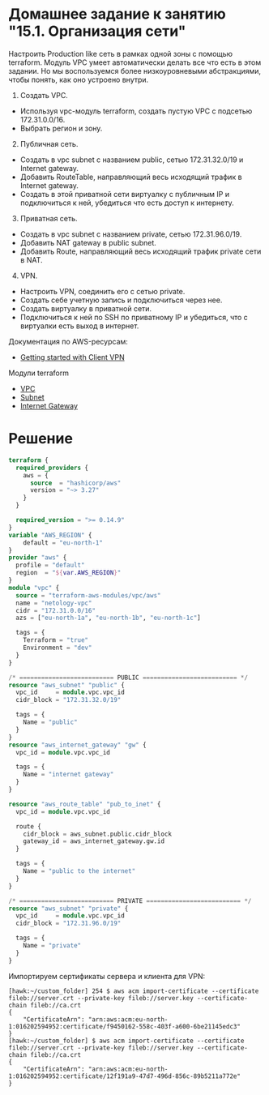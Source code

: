 # Домашнее задание к занятию "15.1. Организация сети"

Настроить Production like сеть в рамках одной зоны с помощью terraform. Модуль VPC умеет автоматически делать все что есть в этом задании. Но мы воспользуемся более низкоуровневыми абстракциями, чтобы понять, как оно устроено внутри.

1. Создать VPC.

- Используя vpc-модуль terraform, создать пустую VPC с подсетью 172.31.0.0/16.
- Выбрать регион и зону.

2. Публичная сеть.

- Создать в vpc subnet с названием public, сетью 172.31.32.0/19 и Internet gateway.
- Добавить RouteTable, направляющий весь исходящий трафик в Internet gateway.
- Создать в этой приватной сети виртуалку с публичным IP и подключиться к ней, убедиться что есть доступ к интернету.

3. Приватная сеть.

- Создать в vpc subnet с названием private, сетью 172.31.96.0/19.
- Добавить NAT gateway в public subnet.
- Добавить Route, направляющий весь исходящий трафик private сети в NAT.

4. VPN.

- Настроить VPN, соединить его с сетью private.
- Создать себе учетную запись и подключиться через нее.
- Создать виртуалку в приватной сети.
- Подключиться к ней по SSH по приватному IP и убедиться, что с виртуалки есть выход в интернет.

Документация по AWS-ресурсам:

- [Getting started with Client VPN](https://docs.aws.amazon.com/vpn/latest/clientvpn-admin/cvpn-getting-started.html)

Модули terraform

- [VPC](https://registry.terraform.io/providers/hashicorp/aws/latest/docs/resources/vpc)
- [Subnet](https://registry.terraform.io/providers/hashicorp/aws/latest/docs/resources/subnet)
- [Internet Gateway](https://registry.terraform.io/providers/hashicorp/aws/latest/docs/resources/internet_gateway)


# Решение
```tf
terraform {
  required_providers {
    aws = {
      source  = "hashicorp/aws"
      version = "~> 3.27"
    }
  }

  required_version = ">= 0.14.9"
}
variable "AWS_REGION" {    
    default = "eu-north-1"
}
provider "aws" {
  profile = "default"
  region  = "${var.AWS_REGION}"
}
module "vpc" {
  source = "terraform-aws-modules/vpc/aws"
  name = "netology-vpc"
  cidr = "172.31.0.0/16"
  azs = ["eu-north-1a", "eu-north-1b", "eu-north-1c"]

  tags = {
    Terraform = "true"
    Environment = "dev"
  }
}

/* ========================== PUBLIC ========================== */
resource "aws_subnet" "public" {
  vpc_id     = module.vpc.vpc_id
  cidr_block = "172.31.32.0/19"

  tags = {
    Name = "public"
  }
}
resource "aws_internet_gateway" "gw" {
  vpc_id = module.vpc.vpc_id

  tags = {
    Name = "internet gateway"
  }
}

resource "aws_route_table" "pub_to_inet" {
  vpc_id = module.vpc.vpc_id

  route {
    cidr_block = aws_subnet.public.cidr_block
    gateway_id = aws_internet_gateway.gw.id
  }

  tags = {
    Name = "public to the internet"
  }
}

/* ========================== PRIVATE ========================== */
resource "aws_subnet" "private" {
  vpc_id     = module.vpc.vpc_id
  cidr_block = "172.31.96.0/19"

  tags = {
    Name = "private"
  }
}
```

Импортируем сертификаты сервера и клиента для VPN:
```
[hawk:~/custom_folder] 254 $ aws acm import-certificate --certificate fileb://server.crt --private-key fileb://server.key --certificate-chain fileb://ca.crt
{
    "CertificateArn": "arn:aws:acm:eu-north-1:016202594952:certificate/f9450162-558c-403f-a600-6be21145edc3"
}
[hawk:~/custom_folder] $ aws acm import-certificate --certificate fileb://server.crt --private-key fileb://server.key --certificate-chain fileb://ca.crt
{
    "CertificateArn": "arn:aws:acm:eu-north-1:016202594952:certificate/12f191a9-47d7-496d-856c-89b5211a772e"
}
```
